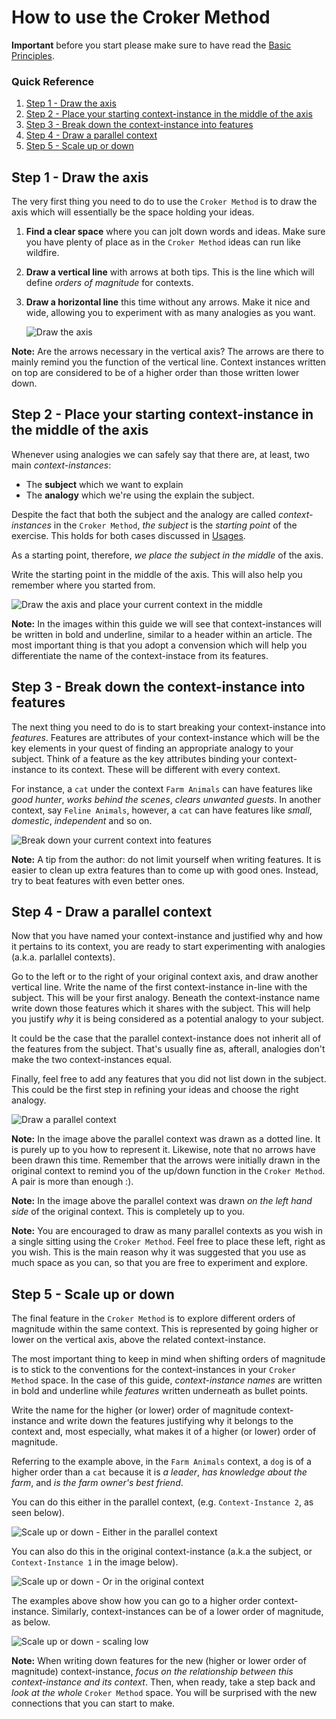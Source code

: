 # How to use the Croker Method

****Important**** before you start please make sure to have read the [Basic Principles](/principles/principles.md).

### Quick Reference
1. [Step 1 - Draw the axis](#axis)
2. [Step 2 - Place your starting context-instance in the middle of the axis](#subject)
3. [Step 3 - Break down the context-instance into features](#features)
4. [Step 4 - Draw a parallel context](#parallel)
5. [Step 5 - Scale up or down](#magnitude)

## <a name="axis"></a>Step 1 - Draw the axis

The very first thing you need to do to use the ``Croker Method`` is to draw the axis which will essentially be the space holding your ideas.

1. **Find a clear space** where you can jolt down words and ideas. Make sure you have plenty of place as in the ``Croker Method`` ideas can run like wildfire.
2. **Draw a vertical line** with arrows at both tips. This is the line which will define *orders of magnitude* for contexts.
3. **Draw a horizontal line** this time without any arrows. Make it nice and wide, allowing you to experiment with as many analogies as you want.

    ![Draw the axis][0]

**Note:** Are the arrows necessary in the vertical axis? The arrows are there to mainly remind you the function of the vertical line. Context instances written on top are considered to be of a higher order than those written lower down.

## <a name="subject"></a>Step 2 - Place your starting context-instance in the middle of the axis

Whenever using analogies we can safely say that there are, at least, two main *context-instances*:

  * The **subject** which we want to explain
  * The **analogy** which we're using the explain the subject.

Despite the fact that both the subject and the analogy are called *context-instances* in the ``Croker Method``, *the subject* is the *starting point* of the exercise. This holds for both cases discussed in [Usages](/usages/usages.md).

As a starting point, therefore, *we place the subject in the middle* of the axis.

Write the starting point in the middle of the axis. This will also help you remember where you started from.

![Draw the axis and place your current context in the middle][1]

**Note:** In the images within this guide we will see that context-instances will be written in bold and underline, similar to a header within an article. The most important thing is that you adopt a convension which will help you differentiate the name of the context-instace from its features.

## <a name="features"></a>Step 3 - Break down the context-instance into features

The next thing you need to do is to start breaking your context-instance into *features*. Features are attributes of your context-instance which will be the key elements in your quest of finding an appropriate analogy to your subject. Think of a feature as the key attributes binding your context-instance to its context. These will be different with every context.

For instance, a ``cat`` under the context ``Farm Animals`` can have features like *good hunter*, *works behind the scenes*, *clears unwanted guests*. In another context, say ``Feline Animals``, however, a ``cat`` can have features like *small*, *domestic*, *independent* and so on.


![Break down your current context into features][2]

**Note:** A tip from the author: do not limit yourself when writing features. It is easier to clean up extra features than to come up with good ones. Instead, try to beat features with even better ones.

## <a name="parallel"></a>Step 4 - Draw a parallel context

Now that you have named your context-instance and justified why and how it pertains to its context, you are ready to start experimenting with analogies (a.k.a. parlallel contexts).

Go to the left or to the right of your original context axis, and draw another vertical line. Write the name of the first context-instance in-line with the subject. This will be your first analogy. Beneath the context-instance name write down those features which it shares with the subject. This will help you justify *why* it is being considered as a potential analogy to your subject.

It could be the case that the parallel context-instance does not inherit all of the features from the subject. That's usually fine as, afterall, analogies don't make the two context-instances equal.

Finally, feel free to add any features that you did not list down in the subject. This could be the first step in refining your ideas and choose the right analogy.

![Draw a parallel context][3]

**Note:** In the image above the parallel context was drawn as a dotted line. It is purely up to you how to represent it. Likewise, note that no arrows have been drawn this time. Remember that the arrows were initially drawn in the original context to remind you of the up/down function in the ``Croker Method``. A pair is more than enough :). 

**Note:** In the image above the parallel context was drawn *on the left hand side* of the original context. This is completely up to you.

**Note:** You are encouraged to draw as many parallel contexts as you wish in a single sitting using the ``Croker Method``. Feel free to place these left, right as you wish. This is the main reason why it was suggested that you use as much space as you can, so that you are free to experiment and explore.

## <a name="magnitude"></a>Step 5 - Scale up or down

The final feature in the ``Croker Method`` is to explore different orders of magnitude within the same context. This is represented by going higher or lower on the vertical axis, above the related context-instance.

The most important thing to keep in mind when shifting orders of magnitude is to stick to the conventions for the context-instances in your ``Croker Method`` space. In the case of this guide, *context-instance names* are written in bold and underline while *features* written underneath as bullet points.

Write the name for the higher (or lower) order of magnitude context-instance and write down the features justifying why it belongs to the context and, most especially, what makes it of a higher (or lower) order of magnitude.

Referring to the example above, in the ``Farm Animals`` context, a ``dog`` is of a higher order than a ``cat`` because it is *a leader*, *has knowledge about the farm*, and *is  the farm owner's best friend*.

You can do this either in the parallel context, (e.g. ``Context-Instance 2``, as seen below).

![Scale up or down - Either in the parallel context][4]


You can also do this in the original context-instance (a.k.a the subject, or ``Context-Instance 1`` in the image below).

![Scale up or down - Or in the original context][5]

The examples above show how you can go to a higher order context-instance. Similarly, context-instances can be of a lower order of magnitude, as below.

![Scale up or down - scaling low][6]

**Note:** When writing down features for the new (higher or lower order of magnitude) context-instance, *focus on the relationship between this context-instance and its context*. Then, when ready, take a step back and *look at the whole* ``Croker Method`` space. You will be surprised with the new connections that you can start to make.


[0]:axis-0.png
[1]:axis-1.png
[2]:axis-2-features.png
[3]:axis-3-parallel.png
[4]:axis-4-dimension.png
[5]:axis-5-dimension-2.png
[6]:axis-6-dimension-lo.png


